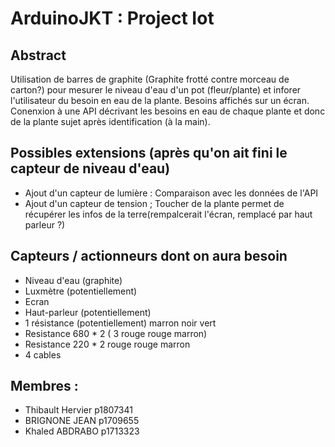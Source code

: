 # ArduinoJKT : Project Iot

## Abstract
Utilisation de barres de graphite (Graphite frotté contre morceau de carton?) pour mesurer le niveau d'eau d'un pot (fleur/plante) et inforer l'utilisateur du besoin en eau de la plante.
Besoins affichés sur un écran.
Conenxion à une API décrivant les besoins en eau de chaque plante et donc de la plante sujet après identification (à la main).

## Possibles extensions (après qu'on ait fini le capteur de niveau d'eau)
- Ajout d'un capteur de lumière : Comparaison avec les données de l'API
- Ajout d'un capteur de tension ; Toucher de la plante permet de récupérer les infos de la terre(rempalcerait l'écran, remplacé par haut parleur ?)

## Capteurs / actionneurs dont on aura besoin
- Niveau d'eau (graphite)
- Luxmètre (potentiellement)
- Ecran
- Haut-parleur (potentiellement)
- 1 résistance (potentiellement) marron noir vert
- Resistance 680 * 2 ( 3 rouge rouge marron)
- Resistance 220 * 2 rouge rouge marron
- 4 cables 

## Membres : 
- Thibault Hervier p1807341
- BRIGNONE JEAN p1709655 
- Khaled ABDRABO p1713323
